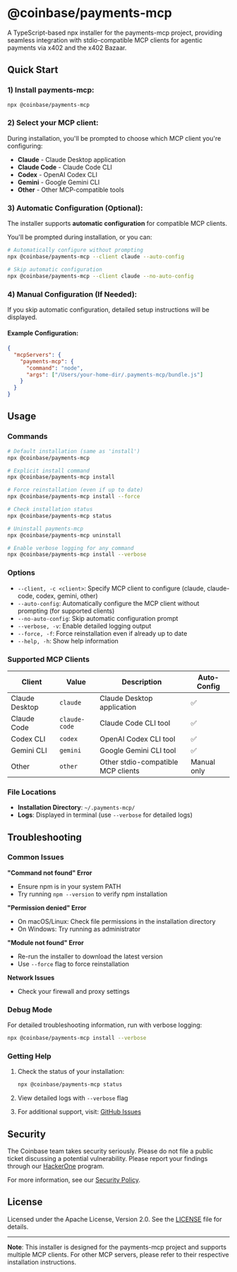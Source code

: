 # @coinbase/payments-mcp

A TypeScript-based npx installer for the payments-mcp project, providing seamless integration with stdio-compatible MCP clients for  agentic payments via x402 and the x402 Bazaar.

## Quick Start

### 1) Install payments-mcp:

```bash
npx @coinbase/payments-mcp
```

### 2) Select your MCP client:

During installation, you'll be prompted to choose which MCP client you're configuring:
- **Claude** - Claude Desktop application
- **Claude Code** - Claude Code CLI
- **Codex** - OpenAI Codex CLI
- **Gemini** - Google Gemini CLI
- **Other** - Other MCP-compatible tools

### 3) Automatic Configuration (Optional):

The installer supports **automatic configuration** for compatible MCP clients.

You'll be prompted during installation, or you can:

```bash
# Automatically configure without prompting
npx @coinbase/payments-mcp --client claude --auto-config

# Skip automatic configuration
npx @coinbase/payments-mcp --client claude --no-auto-config
```

### 4) Manual Configuration (If Needed):

If you skip automatic configuration, detailed setup instructions will be displayed.

#### Example Configuration:
```json
{
  "mcpServers": {
    "payments-mcp": {
      "command": "node",
      "args": ["/Users/your-home-dir/.payments-mcp/bundle.js"]
    }
  }
}
```

## Usage

### Commands

```bash
# Default installation (same as 'install')
npx @coinbase/payments-mcp

# Explicit install command
npx @coinbase/payments-mcp install

# Force reinstallation (even if up to date)
npx @coinbase/payments-mcp install --force

# Check installation status
npx @coinbase/payments-mcp status

# Uninstall payments-mcp
npx @coinbase/payments-mcp uninstall

# Enable verbose logging for any command
npx @coinbase/payments-mcp install --verbose
```

### Options

- `--client, -c <client>`: Specify MCP client to configure (claude, claude-code, codex, gemini, other)
- `--auto-config`: Automatically configure the MCP client without prompting (for supported clients)
- `--no-auto-config`: Skip automatic configuration prompt
- `--verbose, -v`: Enable detailed logging output
- `--force, -f`: Force reinstallation even if already up to date
- `--help, -h`: Show help information

### Supported MCP Clients

| Client | Value | Description | Auto-Config |
|------|-------|-------------|-------------|
| Claude Desktop | `claude` | Claude Desktop application | ✅ |
| Claude Code | `claude-code` | Claude Code CLI tool | ✅ |
| Codex CLI | `codex` | OpenAI Codex CLI tool | ✅ |
| Gemini CLI | `gemini` | Google Gemini CLI tool | ✅ |
| Other | `other` | Other stdio-compatible MCP clients | Manual only |

### File Locations

- **Installation Directory**: `~/.payments-mcp/`
- **Logs**: Displayed in terminal (use `--verbose` for detailed logs)

## Troubleshooting

### Common Issues

**"Command not found" Error**
- Ensure npm is in your system PATH
- Try running `npm --version` to verify npm installation

**"Permission denied" Error**
- On macOS/Linux: Check file permissions in the installation directory
- On Windows: Try running as administrator

**"Module not found" Error**
- Re-run the installer to download the latest version
- Use `--force` flag to force reinstallation

**Network Issues**
- Check your firewall and proxy settings

### Debug Mode

For detailed troubleshooting information, run with verbose logging:

```bash
npx @coinbase/payments-mcp install --verbose
```

### Getting Help

1. Check the status of your installation:
   ```bash
   npx @coinbase/payments-mcp status
   ```

2. View detailed logs with `--verbose` flag

3. For additional support, visit: [GitHub Issues](https://github.com/coinbase/payments-mcp/issues)

## Security

The Coinbase team takes security seriously. Please do not file a public ticket discussing a potential vulnerability. Please report your findings through our [HackerOne](https://hackerone.com/coinbase) program.

For more information, see our [Security Policy](SECURITY.md).

## License

Licensed under the Apache License, Version 2.0. See the [LICENSE](LICENSE) file for details.

---

**Note**: This installer is designed for the payments-mcp project and supports multiple MCP clients. For other MCP servers, please refer to their respective installation instructions.